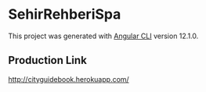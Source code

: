 # SehirRehberiSpa

This project was generated with [Angular CLI](https://github.com/angular/angular-cli) version 12.1.0.

## Production Link
http://cityguidebook.herokuapp.com/

